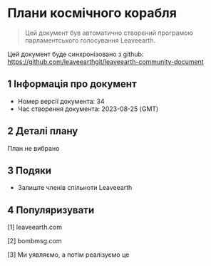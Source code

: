 # Плани космічного корабля

>Цей документ був автоматично створений програмою парламентського голосування Leaveearth.

Цей документ буде синхронізовано з github: https://github.com/leaveearthgit/leaveearth-community-document

## 1 Інформація про документ

- Номер версії документа: 34
- Час створення документа: 2023-08-25 (GMT)

## 2 Деталі плану

План не вибрано

## 3 Подяки
* Залиште членів спільноти Leaveearth

## 4 Популяризувати
[1] leaveearth.com

[2] bombmsg.com

[3] Ми уявляємо, а потім реалізуємо це